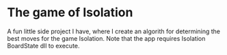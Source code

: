 # The game of Isolation
A fun little side project I have, where I create an algorith for determining the best moves for the game Isolation.
Note that the app requires Isolation BoardState dll to execute.
